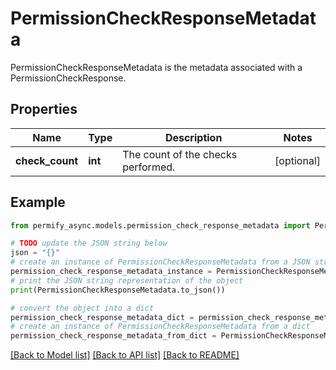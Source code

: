 # PermissionCheckResponseMetadata

PermissionCheckResponseMetadata is the metadata associated with a PermissionCheckResponse.

## Properties

Name | Type | Description | Notes
------------ | ------------- | ------------- | -------------
**check_count** | **int** | The count of the checks performed. | [optional] 

## Example

```python
from permify_async.models.permission_check_response_metadata import PermissionCheckResponseMetadata

# TODO update the JSON string below
json = "{}"
# create an instance of PermissionCheckResponseMetadata from a JSON string
permission_check_response_metadata_instance = PermissionCheckResponseMetadata.from_json(json)
# print the JSON string representation of the object
print(PermissionCheckResponseMetadata.to_json())

# convert the object into a dict
permission_check_response_metadata_dict = permission_check_response_metadata_instance.to_dict()
# create an instance of PermissionCheckResponseMetadata from a dict
permission_check_response_metadata_from_dict = PermissionCheckResponseMetadata.from_dict(permission_check_response_metadata_dict)
```
[[Back to Model list]](../README.md#documentation-for-models) [[Back to API list]](../README.md#documentation-for-api-endpoints) [[Back to README]](../README.md)


